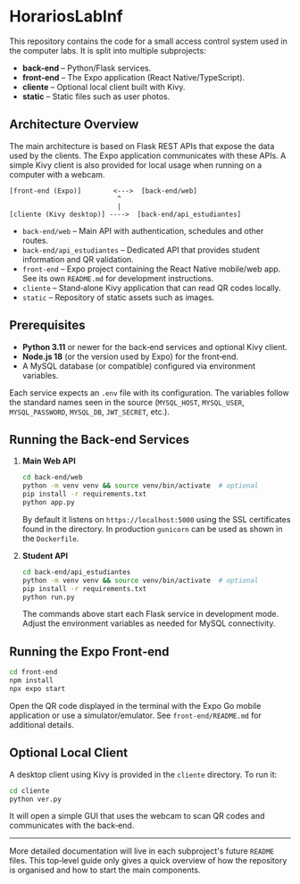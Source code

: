# HorariosLabInf

This repository contains the code for a small access control system used in the computer labs. It is split into multiple subprojects:

- **back-end** – Python/Flask services.
- **front-end** – The Expo application (React Native/TypeScript).
- **cliente** – Optional local client built with Kivy.
- **static** – Static files such as user photos.

## Architecture Overview

The main architecture is based on Flask REST APIs that expose the data used by the clients. The Expo application communicates with these APIs. A simple Kivy client is also provided for local usage when running on a computer with a webcam.

```
[front-end (Expo)]        <--->  [back-end/web]
                           ^
                           |
[cliente (Kivy desktop)] ---->  [back-end/api_estudiantes]
```

- `back-end/web` – Main API with authentication, schedules and other routes.
- `back-end/api_estudiantes` – Dedicated API that provides student information and QR validation.
- `front-end` – Expo project containing the React Native mobile/web app. See its own `README.md` for development instructions.
- `cliente` – Stand‑alone Kivy application that can read QR codes locally.
- `static` – Repository of static assets such as images.

## Prerequisites

- **Python 3.11** or newer for the back‑end services and optional Kivy client.
- **Node.js 18** (or the version used by Expo) for the front‑end.
- A MySQL database (or compatible) configured via environment variables.

Each service expects an `.env` file with its configuration. The variables follow the standard names seen in the source (`MYSQL_HOST`, `MYSQL_USER`, `MYSQL_PASSWORD`, `MYSQL_DB`, `JWT_SECRET`, etc.).

## Running the Back‑end Services

1. **Main Web API**

   ```bash
   cd back-end/web
   python -m venv venv && source venv/bin/activate  # optional
   pip install -r requirements.txt
   python app.py
   ```

   By default it listens on `https://localhost:5000` using the SSL certificates found in the directory. In production `gunicorn` can be used as shown in the `Dockerfile`.

2. **Student API**

   ```bash
   cd back-end/api_estudiantes
   python -m venv venv && source venv/bin/activate  # optional
   pip install -r requirements.txt
   python run.py
   ```

   The commands above start each Flask service in development mode. Adjust the environment variables as needed for MySQL connectivity.

## Running the Expo Front‑end

```bash
cd front-end
npm install
npx expo start
```

Open the QR code displayed in the terminal with the Expo Go mobile application or use a simulator/emulator.
See `front-end/README.md` for additional details.

## Optional Local Client

A desktop client using Kivy is provided in the `cliente` directory. To run it:

```bash
cd cliente
python ver.py
```

It will open a simple GUI that uses the webcam to scan QR codes and communicates with the back‑end.

---

More detailed documentation will live in each subproject's future `README` files. This top‑level guide only gives a quick overview of how the repository is organised and how to start the main components.
